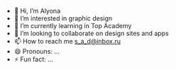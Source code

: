 - 👋 Hi, I’m Alyona
- 👀 I’m interested in graphic design
- 🌱 I’m currently learning in Top Academy
- 💞️ I’m looking to collaborate on design sites and apps
- 📫 How to reach me s_a_d@inbox.ru  
- 😄 Pronouns: ...
- ⚡ Fun fact: ...

<!---
afelanadesign/afelanadesign is a ✨ special ✨ repository because its `README.md` (this file) appears on your GitHub profile.
You can click the Preview link to take a look at your changes.
--->
